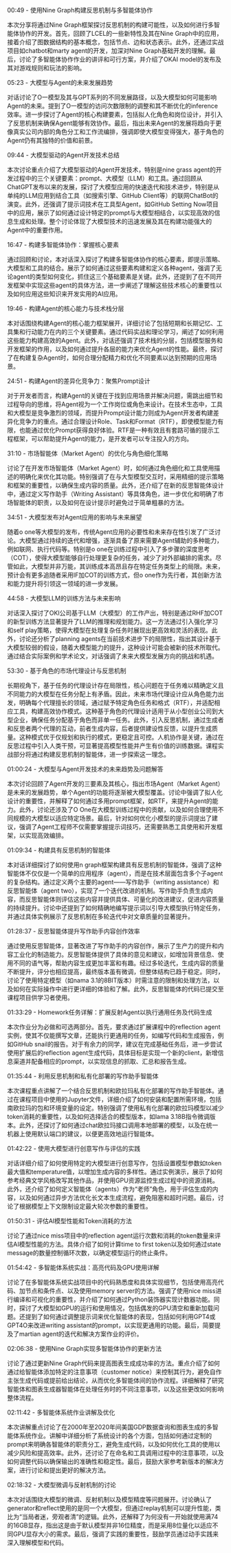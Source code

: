 00:49 - 使用Nine Graph构建反思机制与多智能体协作

本次分享将通过Nine Graph框架探讨反思机制的构建可能性，以及如何进行多智能体协作的开发。首先，回顾了LCEL的一些新特性及其在Nine Graph中的应用，接着介绍了图数据结构的基本概念，包括节点、边和状态表示。此外，还通过实战项目如chatbot和marty agent的开发，加深对Nine Graph基础开发的理解。最后，讨论了多智能体协作作业的讲评和可行方案，并介绍了OKAI model的发布及其对游戏规则和玩法的影响。

05:23 - 大模型与Agent的未来发展趋势

对话讨论了O一模型及其与GPT系列的不同发展路径，以及大模型如何可能影响Agent的未来。提到了O一模型的访问次数限制的调整和其不断优化的inference效率。进一步探讨了Agent的核心构建要素，包括拟人化角色和岗位设计，并引入了反思机制来确保Agent能够有效协作。最后，指出未来Agent的发展将趋向于更像真实公司内部的角色分工和工作流编排，强调即使大模型变得强大，基于角色的Agent仍有其独特的价值和前景。

09:44 - 大模型驱动的Agent开发技术总结

本次讨论重点介绍了大模型驱动的Agent开发技术，特别是nine grass agent的开发过程中的三个关键要素：prompt、大模型（LLM）和工具。通过回顾从ChatGPT发布以来的发展，探讨了大模型应用的快速迭代和技术进步，特别是从单纯的LLM应用到结合工具（如搜索引擎、GitHub Client等）的联网ChatBot的演变。此外，还强调了提示词技术在工具型Agent，如GitHub Setting Now项目中的应用，展示了如何通过设计特定的prompt与大模型相结合，以实现高效的信息生成和处理。整个讨论体现了大模型技术的迅速发展及其在构建功能强大的Agent中的重要作用。

16:47 - 构建多智能体协作：掌握核心要素

通过回顾和讨论，本对话深入探讨了构建多智能体协作的核心要素，即提示策略、大模型和工具的结合。展示了如何通过这些要素构建和定义各种agent，强调了无论agent的类型如何变化，抓住这三个基础要素是关键。此外，还提到了在不同开发框架中实现这些agent的具体方法，进一步阐述了理解这些技术核心的重要性以及如何应用这些知识来开发实用的AI应用。

19:46 - 构建Agent的核心能力与技术栈分层

本对话围绕构建Agent的核心能力框架展开，详细讨论了包括短期和长期记忆、工具集和行动能力在内的三个关键要素。通过代码实战和理论学习，阐述了如何利用这些能力构建高效的Agent。此外，对话还强调了技术栈的分层，包括模型服务和开发框架的作用，以及如何通过提升各层的能力来优化Agent的性能。最终，探讨了在构建复杂Agent时，如何合理分配精力和优化不同要素以达到预期的应用场景。

24:51 - 构建Agent的差异化竞争力：聚焦Prompt设计

对于开发者而言，构建Agent的关键在于找到应用场景并解决问题，需跳出细节和过程导向的思维，将Agent视为一个工作岗位或角色来设计。在技术生态中，工具和大模型是竞争激烈的领域，而提升Prompt设计能力则成为Agent开发者构建差异化竞争力的重点。通过合理设计Role、Task和Format（RTF），即使模型能力有限，也能通过优化Prompt获得良好体验。RTF是一种有效且有套路可循的提示工程框架，可以帮助提升Agent的能力，是开发者可以专注投入的方向。

31:10 - 市场智能体（Market Agent）的优化与角色细化策略

讨论了在开发市场智能体（Market Agent）时，如何通过角色细化和工具使用描述的明确化来优化其功能。特别强调了在与大型模型交互时，采用精细的提示策略和框架的重要性，以确保生成内容的质量。此外，还介绍了在新的反思智能体设计中，通过定义写作助手（Writing Assistant）等具体角色，进一步优化和明确了市场智能体的职责，以及如何在设计提示时避免过于简单粗暴的方法。

34:51 - 大模型发布对Agent应用的影响与未来展望

随着o one等大模型的发布，传统Agent应用的必要性和未来存在性引发了广泛讨论。大模型通过持续的迭代和增强，逐渐具备了原来需要Agent辅助的多种能力，例如联网、执行代码等。特别是o one在训练过程中引入了多步骤的深度思考（COT），使得大模型能够自行处理更复杂的任务，减少了对外部编排的需求。尽管如此，大模型并非万能，其训练成本高昂且存在特定任务类型上的局限。未来，预计会有更多追随者采用IF加COT的训练方式，但o one作为先行者，其创新方法和能力提升将引领这一领域的进一步发展。

44:58 - 大模型LLM的训练方法与未来影响

对话深入探讨了OKI公司基于LLM（大模型）的工作产出，特别是通过RHF加COT的新型训练方法显著提升了LLM的推理和规划能力。这一方法通过引入强化学习和self play策略，使得大模型在处理复杂任务时展现出更高效和灵活的表现。此外，讨论还分析了planning agents在当前技术进步下的局限性，指出其设计基于大模型较弱的假设，随着大模型能力的提升，这种设计可能会被新的技术所取代。通过结合实际案例和学术论文，对话强调了未来大模型发展方向的挑战和机遇。

53:30 - 基于角色的市场代理设计与反思机制

长期视角下，基于任务的代理设计存在局限性，核心问题在于任务难以精确定义且不同能力的大模型在任务分配上有矛盾。因此，未来市场代理设计应从角色能力出发，明确每个代理擅长的领域，通过赋予特定角色任务和格式（RTF），并适配相应工具，构建高效协作模式。这种基于角色的代理设计适用于从小型创业公司到大型企业，确保任务分配基于角色而非单一任务。此外，引入反思机制，通过生成者和反思者两个代理的互动，前者生成内容，后者提供建设性反馈，以提升生成质量。这种模式优于仅规划和执行的模式，更稳定且可控。人机协作是关键，通过在反思过程中引入人类干预，可显著提高模型性能并产生有价值的训练数据。课程实战部分将通过构建反思机制的智能体，进一步探索这一理念。

01:00:24 - 大模型与Agent开发技术的未来趋势及问题解答

本次讨论回顾了Agent开发的三要素及其核心，指出市场Agent（Market Agent）是未来的发展趋势，单个Agent的功能将逐渐被大模型覆盖。讨论中强调了拟人化设计的重要性，并解释了如何通过多用prompt框架，如RTF，来提升Agent的能力。此外，讨论还涉及了O One在大模型训练过程中的贡献，以及如何合理使用不同规模的大模型以适应特定场景。最后，针对如何优化小模型的提示词提出了建议，强调了Agent工程师不仅需要掌握提示词技巧，还需要熟悉工具使用和开发框架，以实现高效编排。

01:09:34 - 构建具有反思机制的智能体

本对话详细探讨了如何使用n graph框架构建具有反思机制的智能体，强调了这种智能体不仅仅是一个简单的应用程序（agent），而是在技术层面包含多个子agent的复杂结构。通过定义两个主要的agent——写作助手（writing assistance）和反思智能体（agent two），实现了一个迭代改进的机制。写作助手负责生成内容，而反思智能体则评估这些内容并提供具体、可量化的改进建议，促进内容质量的持续提升。讨论中还提到了如何精确地编写提示词以引导大模型执行特定任务，并通过具体实例展示了反思机制在多轮迭代中对文章质量的显著提升。

01:28:37 - 反思智能体提升写作助手内容创作效率

通过使用反思智能体，显著改进了写作助手的内容创作，展示了生产力的提升和内容工业化的制造能力。反思智能体提供了具体的意见和建议，如增加背景信息、使用不同的语气等，帮助内容生成更加丰富和有趣。经过多轮迭代，生成内容的质量不断提升，评分也相应提高，最终版本虽有微调，但整体结构已趋于稳定。同时，讨论了使用特定模型（如nama 3.1的8BIT版本）时需注意的限制和处理方法，以及如何在实际操作中进行更详细的体验和了解。此外，反思智能体的代码已提交至课程项目供学习者使用。

01:33:29 - Homework任务详解：扩展反射Agent以执行通用任务及代码生成

本次作业分为必做和可选两部分。首先，要求通过扩展课程中的reflection agent实例，使其不仅能撰写文章，还能执行更通用的任务，如编写代码和生成报告，例如GitHub snail的报告。对于有余力的同学，建议在完成基础任务后，进一步尝试使用扩展后的reflection agent生成代码，具体目标是实现一个新的client，新增信息渠道并配备相应的prompt，以实现信息的抓取、汇总和报告生成。

01:35:44 - 利用反思机制和私有化部署的写作助手智能体

本次课程重点讲解了一个结合反思机制和欧拉玛私有化部署的写作助手智能体。通过在课程项目中使用的Jupyter文件，详细介绍了如何安装和配置所需环境，包括南欧拉玛的包和环境变量的设定。特别强调了使用私有化部署的欧拉玛模型以减少token消耗的重要性，以及如何选择适合的模型版本，如lama 3.18B指令微调版本。此外，还探讨了如何通过chat欧拉玛接口调用本地部署的模型，以及在统一机器上使用默认端口的建议，以便更高效地运行智能体。

01:42:22 - 使用大模型进行创意写作与评估的实践

对话详细介绍了如何使用特定的大模型进行创意写作，包括设置模型参数如token最大值和temperature值，以增加生成内容的多样性。通过实例演示，展示了如何参考经典文学风格改写其他作品，并使用GPU资源监控生成过程中的资源消耗。此外，还介绍了如何定义智能体（agents）作为“老师”角色，用于评估生成的内容，以及如何通过异步方法优化长文本生成流程，避免阻塞和超时问题。最后，讨论了根据模型上下文限制设定最大轮次参数的重要性。

01:50:31 - 评估AI模型性能和Token消耗的方法

讨论了通过nice miss项目中的reflection agent运行次数和消耗的token数量来评估AI模型性能的方法。具体介绍了如何计算time to first token以及如何通过state message的数量控制循环次数，以确定模型运行的终止条件。

01:54:42 - 多智能体系统实战：高亮代码及GPU使用详解

讨论了在多智能体系统实战项目中的代码熟悉度和具体实现细节，包括使用高亮代码、加节点和条件点、以及使用memory server的方法。强调了使用nice miss进行编译和可视化的重要性，并介绍了如何通过Python装饰器实现计数器功能。同时，探讨了大模型如GPU的运行和使用情况，包括偶发的GPU清空和重新加载问题。还提到了如何通过调整提示词来优化智能体的表现，包括如何利用GPT4或GPT4O来改进writing assistant的prompt，以实现更通用的功能。最后，简要提及了martian agent的迭代和解决方案作业的评价。

02:06:38 - 使用Nine Graph实现多智能体协作的更新方法

讨论了通过更新Nine Graph代码来提高图表生成成功率的方法。重点介绍了如何通过给智能体添加特定的注意事项（customer notice）来控制其行为，避免自作主张生成代码或提前给出结论，从而优化多智能体间的协作流程。详细解释了研究智能体和图表生成器智能体在处理任务时的不同注意事项，以及这些更改如何影响整体流程。

02:11:42 - 多智能体系统作业讲解及优化

本次讲解重点讨论了在2000年至2020年间美国GDP数据查询和图表生成的多智能体系统作业。讲解中详细分析了系统设计的各个方面，包括如何通过定制的prompt来明确各智能体的职责分工，避免生成代码，以及如何优化工具的使用以减少风险和提高效率。此外，还讨论了在命名和工具调用过程中的注意事项，以及如何调整代码以确保输出的准确性和稳定性。最后，鼓励大家参考新版本的解决方案，进行讨论和提出更好的解决方法。

02:18:32 - 大模型微调与反射机制的讨论

本次对话围绕大模型的微调、反射机制以及模型精度等问题展开。讨论确认了generator和reflect使用的是同一个大模型，但通过replay机制可以提升性能，类比为“当局者迷，旁观者清”的逻辑。此外，还解释了为何没有一开始就使用满74的16GB显存，指出这是由于默认模型并非16位精度，而是采用8位量化以适应不同GPU显存大小的需求。最后，强调了实践的重要性，鼓励学员通过动手实践来深入理解模型和代码。
